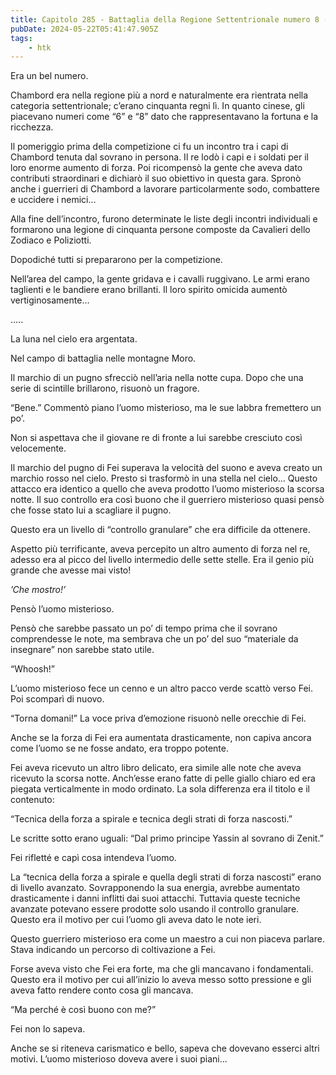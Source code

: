 ```yaml
---
title: Capitolo 285 - Battaglia della Regione Settentrionale numero 8 (seconda parte)
pubDate: 2024-05-22T05:41:47.905Z
tags:
    - htk
---
```


Era un bel numero.

Chambord era nella regione più a nord e naturalmente era rientrata nella categoria settentrionale; c’erano cinquanta regni lì. In quanto cinese, gli piacevano numeri come “6” e “8” dato che rappresentavano la fortuna e la ricchezza.

Il pomeriggio prima della competizione ci fu un incontro tra i capi di Chambord tenuta dal sovrano in persona. Il re lodò i capi e i soldati per il loro enorme aumento di forza. Poi ricompensò la gente che aveva dato contributi straordinari e dichiarò il suo obiettivo in questa gara. Spronò anche i guerrieri di Chambord a lavorare particolarmente sodo, combattere e uccidere i nemici…

Alla fine dell’incontro, furono determinate le liste degli incontri individuali e formarono una legione di cinquanta persone composte da Cavalieri dello Zodiaco e Poliziotti.

Dopodiché tutti si prepararono per la competizione.

Nell’area del campo, la gente gridava e i cavalli ruggivano. Le armi erano taglienti e le bandiere erano brillanti. Il loro spirito omicida aumentò vertiginosamente…

…..

La luna nel cielo era argentata.

Nel campo di battaglia nelle montagne Moro.

Il marchio di un pugno sfrecciò nell’aria nella notte cupa. Dopo che una serie di scintille brillarono, risuonò un fragore.

“Bene.” Commentò piano l’uomo misterioso, ma le sue labbra fremettero un po’.

Non si aspettava che il giovane re di fronte a lui sarebbe cresciuto così velocemente.

Il marchio del pugno di Fei superava la velocità del suono e aveva creato un marchio rosso nel cielo. Presto si trasformò in una stella nel cielo… Questo attacco era identico a quello che aveva prodotto l’uomo misterioso la scorsa notte. Il suo controllo era così buono che il guerriero misterioso quasi pensò che fosse stato lui a scagliare il pugno.

Questo era un livello di “controllo granulare” che era difficile da ottenere.

Aspetto più terrificante, aveva percepito un altro aumento di forza nel re, adesso era al picco del livello intermedio delle sette stelle. Era il genio più grande che avesse mai visto!

<em>’Che mostro!’</em>

Pensò l’uomo misterioso.

Pensò che sarebbe passato un po’ di tempo prima che il sovrano comprendesse le note, ma sembrava che un po’ del suo “materiale da insegnare” non sarebbe stato utile.

“Whoosh!”

 L’uomo misterioso fece un cenno e un altro pacco verde scattò verso Fei. Poi scomparì di nuovo.

“Torna domani!” La voce priva d’emozione risuonò nelle orecchie di Fei.

Anche se la forza di Fei era aumentata drasticamente, non capiva ancora come l’uomo se ne fosse andato, era troppo potente.

Fei aveva ricevuto un altro libro delicato, era simile alle note che aveva ricevuto la scorsa notte. Anch’esse erano fatte di pelle giallo chiaro ed era piegata verticalmente in modo ordinato. La sola differenza era il titolo e il contenuto:

“Tecnica della forza a spirale e tecnica degli strati di forza nascosti.”

Le scritte sotto erano uguali: “Dal primo principe Yassin al sovrano di Zenit.”

Fei rifletté e capì cosa intendeva l’uomo.

La “tecnica della forza a spirale e quella degli strati di forza nascosti” erano di livello avanzato. Sovrapponendo la sua energia, avrebbe aumentato drasticamente i danni inflitti dai suoi attacchi. Tuttavia queste tecniche avanzate potevano essere prodotte solo usando il controllo granulare. Questo era il motivo per cui l’uomo gli aveva dato le note ieri.

Questo guerriero misterioso era come un maestro a cui non piaceva parlare. Stava indicando un percorso di coltivazione a Fei.

Forse aveva visto che Fei era forte, ma che gli mancavano i fondamentali. Questo era il motivo per cui all’inizio lo aveva messo sotto pressione e gli aveva fatto rendere conto cosa gli mancava.

“Ma perché è così buono con me?”

Fei non lo sapeva.

Anche se si riteneva carismatico e bello, sapeva che dovevano esserci altri motivi. L’uomo misterioso doveva avere i suoi piani…



